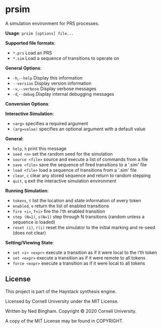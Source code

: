# prsim

A simulation environment for PRS processes.

**Usage**: `prsim [options] file...`

**Supported file formats**:
 - `*.prs`           Load an PRS
 - `*.sim`           Load a sequence of transitions to operate on

**General Options**:
 - `-h`,`--help`      Display this information
 -    `--version`   Display version information
 - `-v`,`--verbose`   Display verbose messages
 - `-d`,`--debug`     Display internal debugging messages

**Conversion Options**:


**Interactive Simulation**:
 - `<arg>` specifies a required argument
 - `(arg=value)` specifies an optional argument with a default value

**General**:
 - `help`, `h`             print this message
 - `seed <n>`            set the random seed for the simulation
 - `source <file>`       source and execute a list of commands from a file
 - `save <file>`         save the sequence of fired transitions to a '.sim' file
 - `load <file>`         load a sequence of transitions from a '.sim' file
 - `clear`, `c`            clear any stored sequence and return to random stepping
 - `quit`, `q`             exit the interactive simulation environment

**Running Simulation**:
 - `tokens`, `t`           list the location and state information of every token
 - `enabled`, `e`          return the list of enabled transitions
 - `fire <i>`, `f<i>`      fire the i'th enabled transition
 - `step (N=1)`, `s(N=1)`  step through N transitions (random unless a sequence is loaded)
 - `reset (i)`, `r(i)`     reset the simulator to the initial marking and re-seed (does not clear)

**Setting/Viewing State**:
 - `set <i> <expr>`      execute a transition as if it were local to the i'th token
 - `set <expr>`          execute a transition as if it were remote to all tokens
 - `force <expr>`        execute a transition as if it were local to all tokens

## License

This project is part of the Haystack synthesis engine.

Licensed by Cornell University under the MIT License.

Written by Ned Bingham.
Copyright © 2020 Cornell University.

A copy of the MIT License may be found in COPYRIGHT.

